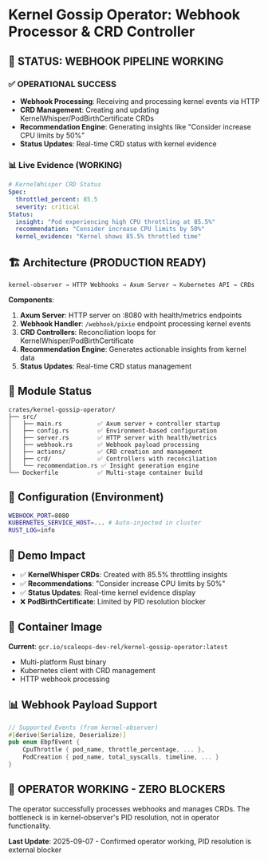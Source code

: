 # Kernel Gossip Operator: Webhook Processor & CRD Controller

## 🎯 **STATUS: WEBHOOK PIPELINE WORKING**

### ✅ **OPERATIONAL SUCCESS**
- **Webhook Processing**: Receiving and processing kernel events via HTTP
- **CRD Management**: Creating and updating KernelWhisper/PodBirthCertificate CRDs  
- **Recommendation Engine**: Generating insights like "Consider increase CPU limits by 50%"
- **Status Updates**: Real-time CRD status with kernel evidence

### 📊 **Live Evidence (WORKING)**
```yaml
# KernelWhisper CRD Status
Spec:
  throttled_percent: 85.5
  severity: critical
Status:
  insight: "Pod experiencing high CPU throttling at 85.5%"
  recommendation: "Consider increase CPU limits by 50%"
  kernel_evidence: "Kernel shows 85.5% throttled time"
```

## 🏗️ Architecture (PRODUCTION READY)
```
kernel-observer → HTTP Webhooks → Axum Server → Kubernetes API → CRDs
```

**Components**:
1. **Axum Server**: HTTP server on :8080 with health/metrics endpoints
2. **Webhook Handler**: `/webhook/pixie` endpoint processing kernel events  
3. **CRD Controllers**: Reconciliation loops for KernelWhisper/PodBirthCertificate
4. **Recommendation Engine**: Generates actionable insights from kernel data
5. **Status Updates**: Real-time CRD status management

## 📁 Module Status
```
crates/kernel-gossip-operator/
├── src/
│   ├── main.rs          ✅ Axum server + controller startup
│   ├── config.rs        ✅ Environment-based configuration  
│   ├── server.rs        ✅ HTTP server with health/metrics
│   ├── webhook.rs       ✅ Webhook payload processing
│   ├── actions/         ✅ CRD creation and management
│   ├── crd/             ✅ Controllers with reconciliation
│   └── recommendation.rs ✅ Insight generation engine
└── Dockerfile           ✅ Multi-stage container build
```

## 🔧 Configuration (Environment)
```bash
WEBHOOK_PORT=8080
KUBERNETES_SERVICE_HOST=... # Auto-injected in cluster
RUST_LOG=info
```

## 🎪 Demo Impact
- ✅ **KernelWhisper CRDs**: Created with 85.5% throttling insights
- ✅ **Recommendations**: "Consider increase CPU limits by 50%"
- ✅ **Status Updates**: Real-time kernel evidence display
- ❌ **PodBirthCertificate**: Limited by PID resolution blocker

## 🚨 **Container Image**
**Current**: `gcr.io/scaleops-dev-rel/kernel-gossip-operator:latest`
- Multi-platform Rust binary
- Kubernetes client with CRD management
- HTTP webhook processing

## 📊 Webhook Payload Support
```rust
// Supported Events (from kernel-observer)
#[derive(Serialize, Deserialize)]
pub enum EbpfEvent {
    CpuThrottle { pod_name, throttle_percentage, ... },
    PodCreation { pod_name, total_syscalls, timeline, ... }
}
```

## 🎯 **OPERATOR WORKING - ZERO BLOCKERS**
The operator successfully processes webhooks and manages CRDs. The bottleneck is in kernel-observer's PID resolution, not in operator functionality.

**Last Update**: 2025-09-07 - Confirmed operator working, PID resolution is external blocker
